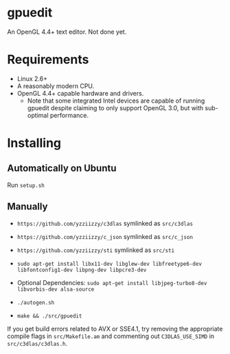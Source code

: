 # gpuedit
An OpenGL 4.4+ text editor. Not done yet.


# Requirements
* Linux 2.6+
* A reasonably modern CPU.
* OpenGL 4.4+ capable hardware and drivers.
	* Note that some integrated Intel devices are capable of running gpuedit despite claiming to
	only support OpenGL 3.0, but with sub-optimal performance.


# Installing
## Automatically on Ubuntu

Run `setup.sh`

## Manually

* `https://github.com/yzziizzy/c3dlas` symlinked as `src/c3dlas`
* `https://github.com/yzziizzy/c_json` symlinked as `src/c_json`
* `https://github.com/yzziizzy/sti` symlinked as `src/sti`

* `sudo apt-get install libx11-dev libglew-dev libfreetype6-dev libfontconfig1-dev libpng-dev libpcre3-dev`

* Optional Dependencies: `sudo apt-get install libjpeg-turbo8-dev libvorbis-dev alsa-source`

* `./autogen.sh`
* `make && ./src/gpuedit`

If you get build errors related to AVX or SSE4.1, try removing the appropriate compile flags in
`src/Makefile.am` and commenting out `C3DLAS_USE_SIMD` in `src/c3dlas/c3dlas.h`.
